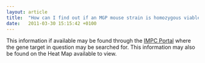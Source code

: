 ```yaml
---
layout: article
title:  "How can I find out if an MGP mouse strain is homozygous viable/fertile?"
date:   2011-03-30 15:15:42 +0100
---
```


This information if available may be found through the [IMPC Portal][link-impc] where the gene target in question may be searched for. This information may also be found on the Heat Map available to view.

[link-impc]: http://www.mousephenotype.org